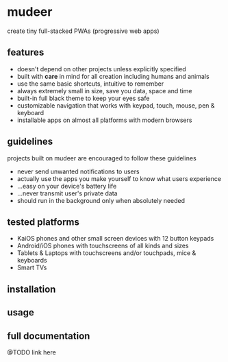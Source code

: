 # mudeer
create tiny full-stacked PWAs (progressive web apps)  

## features
* doesn't depend on other projects unless explicitly specified
* built with **care** in mind for all creation including humans and animals
* use the same basic shortcuts, intuitive to remember
* always extremely small in size, save you data, space and time
* built-in full black theme to keep your eyes safe
* customizable navigation that works with keypad, touch, mouse, pen & keyboard
* installable apps on almost all platforms with modern browsers

## guidelines
projects built on mudeer are encouraged to follow these guidelines  

* never send unwanted notifications to users
* actually use the apps you make yourself to know what users experience
* ...easy on your device's battery life
* ...never transmit user's private data
* should run in the background only when absolutely needed

## tested platforms

* KaiOS phones and other small screen devices with 12 button keypads
* Android/iOS phones with touchscreens of all kinds and sizes
* Tablets & Laptops with touchscreens and/or touchpads, mice & keyboards
* Smart TVs

## installation



## usage



## full documentation
 
@TODO link here














 